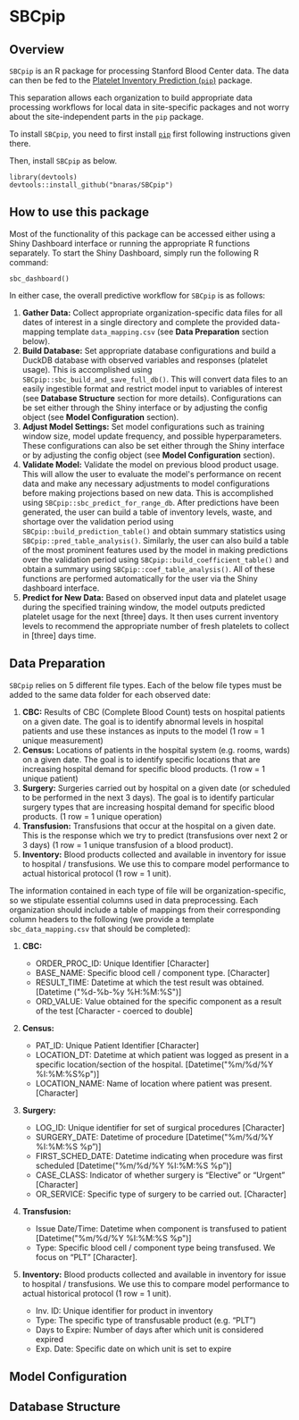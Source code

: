 # SBCpip


## Overview
`SBCpip` is an R package for processing Stanford Blood Center
data. The data can then be fed to the [Platelet Inventory Prediction
(`pip`)](https://bnaras.github.io/pip) package. 

This separation allows each organization to build appropriate data
processing workflows for local data in site-specific packages and not
worry about the site-independent parts in the `pip` package.

To install `SBCpip`, you need to first install
[`pip`](https://github.com/bnaras/pip) first following instructions
given there.

Then, install `SBCpip` as below.

```{r}
library(devtools)
devtools::install_github("bnaras/SBCpip")
```
## How to use this package
Most of the functionality of this package can be accessed either using a Shiny Dashboard interface or running the appropriate R functions separately. To start the Shiny Dashboard, simply run the following R command:

```{r}
sbc_dashboard()
```

In either case, the overall predictive workflow for `SBCpip` is as follows:
1. **Gather Data:** Collect appropriate organization-specific data files for all dates of interest in a single directory and complete the provided data-mapping template `data_mapping.csv` (see **Data Preparation** section below).
2. **Build Database:** Set appropriate database configurations and build a DuckDB database with observed variables and responses (platelet usage). This is accomplished using `SBCpip::sbc_build_and_save_full_db()`. This will convert data files to an easily ingestible format and restrict model input to variables of interest (see **Database Structure** section for more details). Configurations can be set either through the Shiny interface or by adjusting the config object (see **Model Configuration** section). 
3. **Adjust Model Settings:** Set model configurations such as training window size, model update frequency, and possible hyperparameters. These configurations can also be set either through the Shiny interface or by adjusting the config object (see **Model Configuration** section).
4. **Validate Model:** Validate the model on previous blood product usage. This will allow the user to evaluate the model's performance on recent data and make any necessary adjustments to model configurations before making projections based on new data. This is accomplished using `SBCpip::sbc_predict_for_range_db`. After predictions have been generated, the user can build a table of inventory levels, waste, and shortage over the validation period using `SBCpip::build_prediction_table()` and obtain summary statistics using `SBCpip::pred_table_analysis()`. Similarly, the user can also build a table of the most prominent features used by the model in making predictions over the validation period using `SBCpip::build_coefficient_table()` and obtain a summary using `SBCpip::coef_table_analysis()`. All of these functions are performed automatically for the user via the Shiny dashboard interface.
5. **Predict for New Data:** Based on observed input data and platelet usage during the specified training window, the model outputs predicted platelet usage for the next [three] days. It then uses current inventory levels to recommend the appropriate number of fresh platelets to collect in [three] days time. 


## Data Preparation
`SBCpip` relies on 5 different file types. Each of the below file types must be added to the same data folder for each observed date:
1. **CBC:** Results of CBC (Complete Blood Count) tests on hospital patients on a given date. The goal is to identify abnormal levels in hospital patients and use these instances as inputs to the model (1 row = 1 unique measurement)
2. **Census:** Locations of patients in the hospital system (e.g. rooms, wards) on a given date. The goal is to identify specific locations that are increasing hospital demand for specific blood products. (1 row = 1 unique patient)
3. **Surgery:** Surgeries carried out by hospital on a given date (or scheduled to be performed in the next 3 days). The goal is to identify particular surgery types that are increasing hospital demand for specific blood products. (1 row = 1 unique operation)
4. **Transfusion:** Transfusions that occur at the hospital on a given date. This is the response which we try to predict (transfusions over next 2 or 3 days) (1 row = 1 unique transfusion of a blood product).
5. **Inventory:** Blood products collected and available in inventory for issue to hospital / transfusions. We use this to compare model performance to actual historical protocol (1 row = 1 unit).

The information contained in each type of file will be organization-specific, so we stipulate essential columns used in data preprocessing. Each organization
should include a table of mappings from their corresponding column headers to the following (we provide a template `sbc_data_mapping.csv` that should be completed):

1. **CBC:**
	* ORDER_PROC_ID: Unique Identifier [Character]
	* BASE_NAME: Specific blood cell / component type. [Character]
	* RESULT_TIME: Datetime at which the test result was obtained. [Datetime ("%d-%b-%y %H:%M:%S")]
	* ORD_VALUE: Value obtained for the specific component as a result of the test [Character - coerced to double]

2. **Census:**
	* PAT_ID: Unique Patient Identifier [Character]
	* LOCATION_DT: Datetime at which patient was logged as present in a specific location/section of the hospital. [Datetime("%m/%d/%Y  %I:%M:%S%p")]
	* LOCATION_NAME: Name of location where patient was present. [Character]

3. **Surgery:**
	* LOG_ID: Unique identifier for set of surgical procedures [Character]
	* SURGERY_DATE: Datetime of procedure [Datetime("%m/%d/%Y  %I:%M:%S %p”)]
	* FIRST_SCHED_DATE: Datetime indicating when procedure was first scheduled [Datetime("%m/%d/%Y  %I:%M:%S %p”)]
	* CASE_CLASS: Indicator of whether surgery is “Elective” or “Urgent” [Character]
	* OR_SERVICE: Specific type of surgery to be carried out. [Character]

4. **Transfusion:**
	* Issue Date/Time: Datetime when component is transfused to patient [Datetime("%m/%d/%Y  %I:%M:%S %p")]
	* Type: Specific blood cell / component type being transfused. We focus on “PLT” [Character].

5. **Inventory:** Blood products collected and available in inventory for issue to hospital / transfusions. We use this to compare model performance to actual historical protocol (1 row = 1 unit).
	* Inv. ID: Unique identifier for product in inventory
	* Type: The specific type of transfusable product (e.g. “PLT”)
	* Days to Expire: Number of days after which unit is considered expired
	* Exp. Date: Specific date on which unit is set to expire

## Model Configuration

## Database Structure


